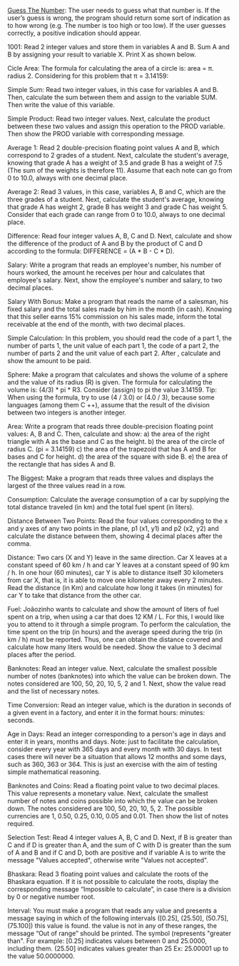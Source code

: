 <a href="https://github.com/lcdlima/python_projects/blob/master/guess_the_number.py">Guess The Number</a>: The user needs to guess what that number is. If the user’s guess is wrong, the program should return some sort of indication as to how wrong (e.g. The number is too high or too low). If the user guesses correctly, a positive indication should appear. 

1001: Read 2 integer values and store them in variables A and B. Sum A and B by assigning your result to variable X. Print X as shown below.

Cicle Area: The formula for calculating the area of a circle is: area = π. radius 2. Considering for this problem that π = 3.14159:

Simple Sum: Read two integer values, in this case for variables A and B. Then, calculate the sum between them and assign to the variable SUM. Then write the value of this variable.

Simple Product: Read two integer values. Next, calculate the product between these two values and assign this operation to the PROD variable. Then show the PROD variable with corresponding message.

Average 1: Read 2 double-precision floating point values A and B, which correspond to 2 grades of a student. Next, calculate the student's average, knowing that grade A has a weight of 3.5 and grade B has a weight of 7.5 (The sum of the weights is therefore 11). Assume that each note can go from 0 to 10.0, always with one decimal place.

Average 2: Read 3 values, in this case, variables A, B and C, which are the three grades of a student. Next, calculate the student's average, knowing that grade A has weight 2, grade B has weight 3 and grade C has weight 5. Consider that each grade can range from 0 to 10.0, always to one decimal place.

Difference: Read four integer values A, B, C and D. Next, calculate and show the difference of the product of A and B by the product of C and D according to the formula: DIFFERENCE = (A * B - C * D).

Salary: Write a program that reads an employee's number, his number of hours worked, the amount he receives per hour and calculates that employee's salary. Next, show the employee's number and salary, to two decimal places.

Salary With Bonus: Make a program that reads the name of a salesman, his fixed salary and the total sales made by him in the month (in cash). Knowing that this seller earns 15% commission on his sales made, inform the total receivable at the end of the month, with two decimal places.

Simple Calculation: In this problem, you should read the code of a part 1, the number of parts 1, the unit value of each part 1, the code of a part 2, the number of parts 2 and the unit value of each part 2. After , calculate and show the amount to be paid.

Sphere: Make a program that calculates and shows the volume of a sphere and the value of its radius (R) is given. The formula for calculating the volume is: (4/3) * pi * R3. Consider (assign) to pi the value 3.14159. Tip: When using the formula, try to use (4 / 3.0) or (4.0 / 3), because some languages (among them C ++), assume that the result of the division between two integers is another integer.

Area: Write a program that reads three double-precision floating point values: A, B and C. Then, calculate and show:
a) the area of the right triangle with A as the base and C as the height.
b) the area of the circle of radius C. (pi = 3.14159)
c) the area of the trapezoid that has A and B for bases and C for height.
d) the area of the square with side B.
e) the area of the rectangle that has sides A and B.

The Biggest: Make a program that reads three values and displays the largest of the three values read in a row.

Consumption: Calculate the average consumption of a car by supplying the total distance traveled (in km) and the total fuel spent (in liters).

Distance Between Two Points: Read the four values corresponding to the x and y axes of any two points in the plane, p1 (x1, y1) and p2 (x2, y2) and calculate the distance between them, showing 4 decimal places after the comma.

Distance: Two cars (X and Y) leave in the same direction. Car X leaves at a constant speed of 60 km / h and car Y leaves at a constant speed of 90 km / h. In one hour (60 minutes), car Y is able to distance itself 30 kilometers from car X, that is, it is able to move one kilometer away every 2 minutes. Read the distance (in Km) and calculate how long it takes (in minutes) for car Y to take that distance from the other car.

Fuel: Joãozinho wants to calculate and show the amount of liters of fuel spent on a trip, when using a car that does 12 KM / L. For this, I would like you to attend to it through a simple program. To perform the calculation, the time spent on the trip (in hours) and the average speed during the trip (in km / h) must be reported. Thus, one can obtain the distance covered and calculate how many liters would be needed. Show the value to 3 decimal places after the period.

Banknotes: Read an integer value. Next, calculate the smallest possible number of notes (banknotes) into which the value can be broken down. The notes considered are 100, 50, 20, 10, 5, 2 and 1. Next, show the value read and the list of necessary notes.

Time Conversion: Read an integer value, which is the duration in seconds of a given event in a factory, and enter it in the format hours: minutes: seconds.

Age in Days: Read an integer corresponding to a person's age in days and enter it in years, months and days. Note: just to facilitate the calculation, consider every year with 365 days and every month with 30 days. In test cases there will never be a situation that allows 12 months and some days, such as 360, 363 or 364. This is just an exercise with the aim of testing simple mathematical reasoning.

Banknotes and Coins: Read a floating point value to two decimal places. This value represents a monetary value. Next, calculate the smallest number of notes and coins possible into which the value can be broken down. The notes considered are 100, 50, 20, 10, 5, 2. The possible currencies are 1, 0.50, 0.25, 0.10, 0.05 and 0.01. Then show the list of notes required.

Selection Test: Read 4 integer values A, B, C and D. Next, if B is greater than C and if D is greater than A, and the sum of C with D is greater than the sum of A and B and if C and D, both are positive and if variable A is to write the message "Values accepted", otherwise write "Values not accepted".

Bhaskara: Read 3 floating point values and calculate the roots of the Bhaskara equation. If it is not possible to calculate the roots, display the corresponding message “Impossible to calculate”, in case there is a division by 0 or negative number root.

Interval: You must make a program that reads any value and presents a message saying in which of the following intervals ([0.25], (25.50], (50.75], (75.100]) this value is found. the value is not in any of these ranges, the message “Out of range” should be printed. The symbol (represents "greater than". For example: [0.25] indicates values between 0 and 25.0000, including them. (25.50] indicates values greater than 25 Ex: 25.00001 up to the value 50.0000000. 